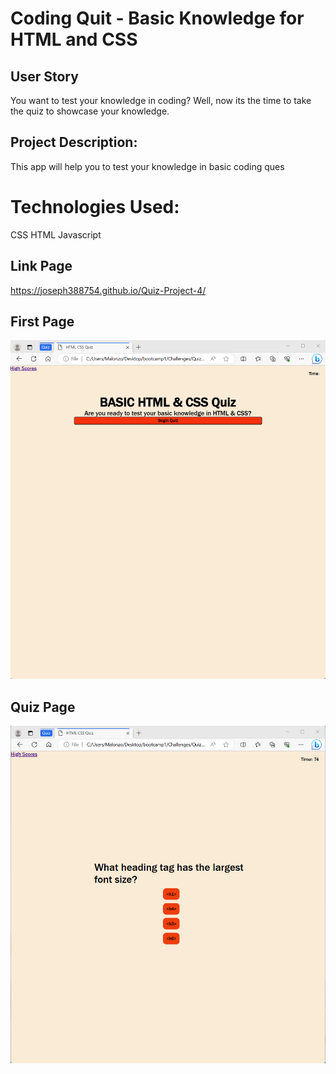 # Coding Quit - Basic Knowledge for HTML and CSS

## User Story
You want to test your knowledge in coding? 
Well, now its the time to take the quiz to showcase your knowledge.

## Project Description:
This app will help you to test your knowledge in basic coding ques

# Technologies Used:
CSS
HTML 
Javascript

## Link Page
https://joseph388754.github.io/Quiz-Project-4/

## First Page
![First Page](Assets/images/mainpage.png)


## Quiz Page
![Quiz Page](Assets/images/quizpage.png)
